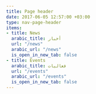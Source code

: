 ```yaml
---
title: Page header
date: 2017-06-05 12:57:00 +03:00
type: nav-page-header
items:
- title: News
  arabic_title: أخبار
  url: "/news"
  arabic_url: "/news"
  is_open_in_new_tab: false
- title: Events
  arabic_title: فعاليات
  url: "/events"
  arabic_url: "/events"
  is_open_in_new_tab: false
---
```


